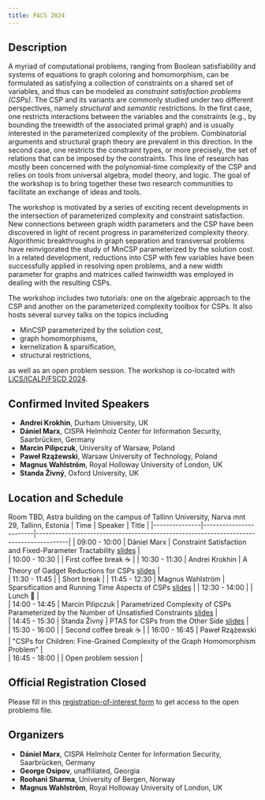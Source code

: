 ```yaml
---
title: PACS 2024
---
```


<!-- The part above between ---s is not rendered on the webpage -->

## Description

A myriad of computational problems, ranging from Boolean satisfiability and systems of equations to graph coloring and homomorphism, can be formulated as satisfying a collection of constraints on a shared set of variables, and thus can be modeled as *constraint satisfaction problems (CSPs)*.
The CSP and its variants are commonly studied under two different perspectives, namely *structural* and *semantic* restrictions.
In the first case, one restricts interactions between the variables and the constraints (e.g., by bounding the treewidth of the associated primal graph) and is usually interested in the parameterized complexity of the problem.
Combinatorial arguments and structural graph theory are prevalent in this direction.
In the second case, one restricts the constraint types, or more precisely, the set of relations that can be imposed by the constraints.
This line of research has mostly been concerned with the polynomial-time complexity of the CSP and relies on tools from universal algebra, model theory, and logic.
The goal of the workshop is to bring together these two research communities to facilitate an exchange of ideas and tools.

The workshop is motivated by a series of exciting recent developments in the intersection of parameterized complexity and constraint satisfaction.
New connections between graph width parameters and the CSP have been discovered in light of recent progress in parameterized complexity theory.
Algorithmic breakthroughs in graph separation and transversal problems have reinvigorated the study of MinCSP parameterized by the solution cost. 
In a related development, reductions into CSP with few variables have been successfully applied in resolving open problems, and a new width parameter for graphs and matrices called twinwidth was employed in dealing with the resulting CSPs.

The workshop includes two tutorials: one on the algebraic approach to the CSP and another on the parameterized complexity toolbox for CSPs.
It also hosts several survey talks on the topics including 

- MinCSP parameterized by the solution cost,
- graph homomorphisms,
- kernelization & sparsification,
- structural restrictions,
  
as well as an open problem session.
The workshop is co-located with [LiCS/ICALP/FSCD 2024](https://compose.ioc.ee/icalp2024/).

## Confirmed Invited Speakers

- **Andrei Krokhin**, Durham University, UK
- **Dániel Marx**, CISPA Helmholz Center for Information Security, Saarbrücken, Germany
- **Marcin Pilipczuk**, University of Warsaw, Poland
- **Paweł Rzążewski**, Warsaw University of Technology, Poland
- **Magnus Wahlström**, Royal Holloway University of London, UK
- **Standa Živný**, Oxford University, UK

## Location and Schedule

Room TBD, Astra building on the campus of Tallinn University, Narva mnt 29, Tallinn, Estonia 
| Time          | Speaker                | Title                                                                                  |
|---------------|------------------------|----------------------------------------------------------------------------------------|
| 09:00 - 10:00 | Dániel Marx            | Constraint Satisfaction and Fixed-Parameter Tractability [slides](slides/daniel.pdf)                              |  
| 10:00 - 10:30 |                        | First coffee break ☕                                                                 |
| 10:30 - 11:30 | Andrei Krokhin         | A Theory of Gadget Reductions for CSPs [slides](slides/andrei.pdf)                                                |  
| 11:30 - 11:45 |                        | Short break                                                                            |
| 11:45 - 12:30 | Magnus Wahlström       | Sparsification and Running Time Aspects of CSPs [slides](slides/magnus.pdf)                                       | 
| 12:30 - 14:00 |                        | Lunch 🥪                                                                              |  
| 14:00 - 14:45 | Marcin Pilipczuk       | Parametrized Complexity of CSPs Parameterized by the Number of Unsatisfied Constraints [slides](slides/marcin.pdf) |  
| 14:45 - 15:30 | Standa Živný           | PTAS for CSPs from the Other Side [slides](slides/standa.pdf)                                                     |  
| 15:30 - 16:00 |                        | Second coffee break ☕                                                                 |
| 16:00 - 16:45 | Paweł Rzążewski        | "CSPs for Children: Fine-Grained Complexity of the Graph Homomorphism Problem"         |  
| 16:45 - 18:00 |                        | Open problem session                                                                   |  

## Official Registration Closed

Please fill in this [registration-of-interest form](https://forms.gle/o9DFTs563e3qiyJCA) to get access to the open problems file.

## Organizers

- **Dániel Marx**, CISPA Helmholz Center for Information Security, Saarbrücken, Germany
- **George Osipov**, unaffiliated, Georgia
- **Roohani Sharma**, University of Bergen, Norway
- **Magnus Wahlström**, Royal Holloway University of London, UK
